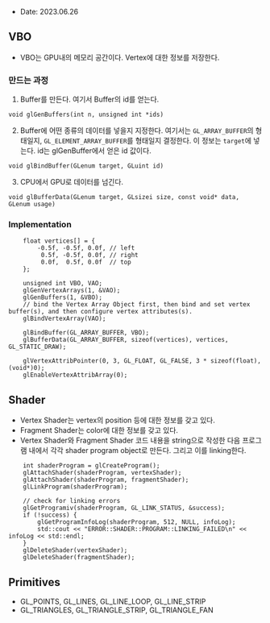 * Date: 2023.06.26

## VBO
* VBO는 GPU내의 메모리 공간이다. Vertex에 대한 정보를 저장한다.

### 만드는 과정
1. Buffer를 만든다. 여기서 Buffer의 id를 얻는다.
```
void glGenBuffers(int n, unsigned int *ids)
```

2. Buffer에 어떤 종류의 데이터를 넣을지 지정한다. 여기서는 `GL_ARRAY_BUFFER`의 형태일지, `GL_ELEMENT_ARRAY_BUFFER`를 형태일지 결정한다.
   이 정보는 ```target```에 넣는다. id는 glGenBuffer에서 얻은 id 값이다.
```
void glBindBuffer(GLenum target, GLuint id)
```

3. CPU에서 GPU로 데이터를 넘긴다. 
```
void glBufferData(GLenum target, GLsizei size, const void* data, GLenum usage)
```

### Implementation
```
    float vertices[] = {
        -0.5f, -0.5f, 0.0f, // left  
         0.5f, -0.5f, 0.0f, // right 
         0.0f,  0.5f, 0.0f  // top   
    }; 

    unsigned int VBO, VAO;
    glGenVertexArrays(1, &VAO);
    glGenBuffers(1, &VBO);
    // bind the Vertex Array Object first, then bind and set vertex buffer(s), and then configure vertex attributes(s).
    glBindVertexArray(VAO);

    glBindBuffer(GL_ARRAY_BUFFER, VBO);
    glBufferData(GL_ARRAY_BUFFER, sizeof(vertices), vertices, GL_STATIC_DRAW);

    glVertexAttribPointer(0, 3, GL_FLOAT, GL_FALSE, 3 * sizeof(float), (void*)0);
    glEnableVertexAttribArray(0);
```

## Shader

* Vertex Shader는 vertex의 position 등에 대한 정보를 갖고 있다.
* Fragment Shader는 color에 대한 정보를 갖고 있다.
* Vertex Shader와 Fragment Shader 코드 내용을 string으로 작성한 다음 프로그램 내에서 각각 shader program object로 만든다. 그리고 이를 linking한다.
```
    int shaderProgram = glCreateProgram();
    glAttachShader(shaderProgram, vertexShader);
    glAttachShader(shaderProgram, fragmentShader);
    glLinkProgram(shaderProgram);
    
    // check for linking errors
    glGetProgramiv(shaderProgram, GL_LINK_STATUS, &success);
    if (!success) {
        glGetProgramInfoLog(shaderProgram, 512, NULL, infoLog);
        std::cout << "ERROR::SHADER::PROGRAM::LINKING_FAILED\n" << infoLog << std::endl;
    }
    glDeleteShader(vertexShader);
    glDeleteShader(fragmentShader);
```

## Primitives

* GL_POINTS, GL_LINES, GL_LINE_LOOP, GL_LINE_STRIP
* GL_TRIANGLES, GL_TRIANGLE_STRIP, GL_TRIANGLE_FAN


